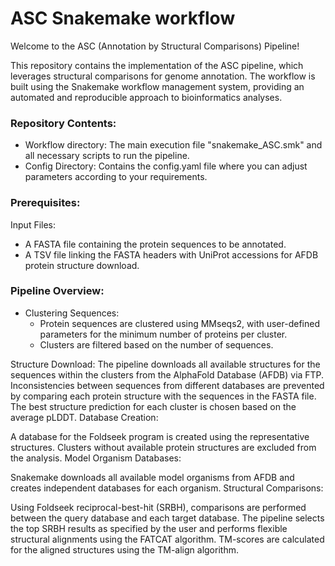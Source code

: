 # ASC Snakemake workflow

Welcome to the ASC (Annotation by Structural Comparisons) Pipeline!

This repository contains the implementation of the ASC pipeline, which leverages structural comparisons for genome annotation. The workflow is built using the Snakemake workflow management system, providing an automated and reproducible approach to bioinformatics analyses.

### Repository Contents:
* Workflow directory: The main execution file "snakemake_ASC.smk" and all necessary scripts to run the pipeline.
* Config Directory: Contains the config.yaml file where you can adjust parameters according to your requirements.


### Prerequisites:
Input Files:
* A FASTA file containing the protein sequences to be annotated.
* A TSV file linking the FASTA headers with UniProt accessions for AFDB protein structure download.



### Pipeline Overview:
* Clustering Sequences: 
    * Protein sequences are clustered using MMseqs2, with user-defined parameters for the minimum number of proteins per cluster. 
    * Clusters are filtered based on the number of sequences.

Structure Download:
The pipeline downloads all available structures for the sequences within the clusters from the AlphaFold Database (AFDB) via FTP.
Inconsistencies between sequences from different databases are prevented by comparing each protein structure with the sequences in the FASTA file.
The best structure prediction for each cluster is chosen based on the average pLDDT.
Database Creation:

A database for the Foldseek program is created using the representative structures.
Clusters without available protein structures are excluded from the analysis.
Model Organism Databases:

Snakemake downloads all available model organisms from AFDB and creates independent databases for each organism.
Structural Comparisons:

Using Foldseek reciprocal-best-hit (SRBH), comparisons are performed between the query database and each target database.
The pipeline selects the top SRBH results as specified by the user and performs flexible structural alignments using the FATCAT algorithm.
TM-scores are calculated for the aligned structures using the TM-align algorithm.